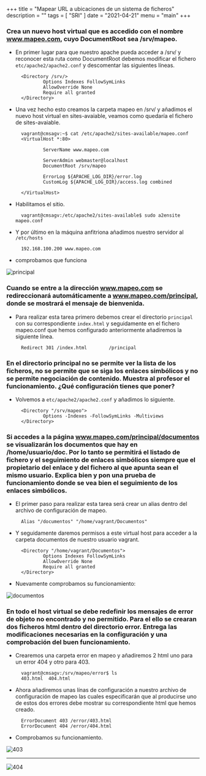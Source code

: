 +++
title = "Mapear URL a ubicaciones de un sistema de ficheros"
description = ""
tags = [
    "SRI"
]
date = "2021-04-21"
menu = "main"
+++

### Crea un nuevo host virtual que es accedido con el nombre www.mapeo.com, cuyo DocumentRoot sea /srv/mapeo.

* En primer lugar para que nuestro apache pueda acceder a /srv/ y reconocer esta ruta como DocumentRoot debemos modificar el fichero `etc/apache2/apache2.conf` y descomentar las siguientes líneas.

        <Directory /srv/>
                Options Indexes FollowSymLinks
                AllowOverride None
                Require all granted
        </Directory>

* Una vez hecho esto creamos la carpeta mapeo en /srv/ y añadimos el nuevo host virtual en sites-avaiable, veamos como quedaría el fichero de sites-avaiable.

        vagrant@cmsagv:~$ cat /etc/apache2/sites-available/mapeo.conf
        <VirtualHost *:80>

                ServerName www.mapeo.com

                ServerAdmin webmaster@localhost
                DocumentRoot /srv/mapeo 

                ErrorLog ${APACHE_LOG_DIR}/error.log
                CustomLog ${APACHE_LOG_DIR}/access.log combined

        </VirtualHost>

* Habilitamos el sitio.

        vagrant@cmsagv:/etc/apache2/sites-available$ sudo a2ensite mapeo.conf 

* Y por último en la máquina anfitriona añadimos nuestro servidor al `/etc/hosts`

        192.168.100.200 www.mapeo.com

* comprobamos que funciona

![principal](/mapeo/1.png)

### Cuando se entre a la dirección www.mapeo.com se redireccionará automáticamente a www.mapeo.com/principal, donde se mostrará el mensaje de bienvenida.

* Para realizar esta tarea primero debemos crear el directorio `principal` con su correspondiente `index.html` y seguidamente en el fichero mapeo.conf que hemos configurado anteriormente añadiremos la siguiente línea.

        Redirect 301 /index.html        /principal

### En el directorio principal no se permite ver la lista de los ficheros, no se permite que se siga los enlaces simbólicos y no se permite negociación de contenido. Muestra al profesor el funcionamiento. ¿Qué configuración tienes que poner?

* Volvemos a `etc/apache2/apache2.conf` y añadimos lo siguiente.

        <Directory "/srv/mapeo">
                Options -Indexes -FollowSymLinks -Multiviews
        </Directory>

### Si accedes a la página www.mapeo.com/principal/documentos se visualizarán los documentos que hay en /home/usuario/doc. Por lo tanto se permitirá el listado de fichero y el seguimiento de enlaces simbólicos siempre que el propietario del enlace y del fichero al que apunta sean el mismo usuario. Explica bien y pon una prueba de funcionamiento donde se vea bien el seguimiento de los enlaces simbólicos.

* El primer paso para realizar esta tarea será crear un alias dentro del archivo de configuración de mapeo.

        Alias "/documentos" "/home/vagrant/Documentos"

* Y seguidamente daremos permisos a este virtual host para acceder a la carpeta documentos de nuestro usuario vagrant.

        <Directory "/home/vagrant/Documentos">
                Options Indexes FollowSymLinks
                AllowOverride None
                Require all granted
        </Directory>

* Nuevamente comprobamos su funcionamiento:

![documentos](/mapeo/2.png)

### En todo el host virtual se debe redefinir los mensajes de error de objeto no encontrado y no permitido. Para el ello se crearan dos ficheros html dentro del directorio error. Entrega las modificaciones necesarias en la configuración y una comprobación del buen funcionamiento.

* Crearemos una carpeta error en mapeo y añadiremos 2 html uno para un error 404 y otro para 403.

        vagrant@cmsagv:/srv/mapeo/error$ ls
        403.html  404.html

* Ahora añadiremos unas línas de configuración a nuestro archivo de configuración de mapeo las cuales especificarán que al producirse uno de estos dos errores debe mostrar su correspondiente html que hemos creado.

        ErrorDocument 403 /error/403.html
        ErrorDocument 404 /error/404.html

* Comprobamos su funcionamiento.

![403](/mapeo/3.png)

------------------------------------------------------------------------------------------------------------

![404](/mapeo/4.png)